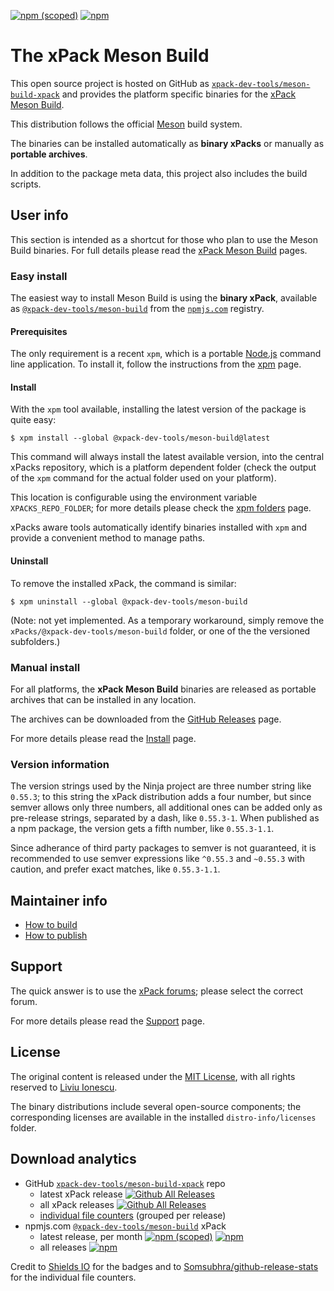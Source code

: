 [![npm (scoped)](https://img.shields.io/npm/v/@xpack-dev-tools/meson-build.svg)](https://www.npmjs.com/package/@xpack-dev-tools/meson-build/)
[![npm](https://img.shields.io/npm/dt/@xpack-dev-tools/meson-build.svg)](https://www.npmjs.com/package/@xpack-dev-tools/meson-build/)

# The xPack Meson Build

This open source project is hosted on GitHub as
[`xpack-dev-tools/meson-build-xpack`](https://github.com/xpack-dev-tools/meson-build-xpack)
and provides the platform specific binaries for the
[xPack Meson Build](https://xpack.github.io/meson-build/).

This distribution follows the official [Meson](https://mesonbuild.com) build system.

The binaries can be installed automatically as **binary xPacks** or manually as
**portable archives**.

In addition to the package meta data, this project also includes
the build scripts.

## User info

This section is intended as a shortcut for those who plan
to use the Meson Build binaries. For full details please read the
[xPack Meson Build](https://xpack.github.io/meson-build/) pages.

### Easy install

The easiest way to install Meson Build is using the **binary xPack**, available as
[`@xpack-dev-tools/meson-build`](https://www.npmjs.com/package/@xpack-dev-tools/meson-build)
from the [`npmjs.com`](https://www.npmjs.com) registry.

#### Prerequisites

The only requirement is a recent
`xpm`, which is a portable
[Node.js](https://nodejs.org) command line application. To install it,
follow the instructions from the
[xpm](https://xpack.github.io/xpm/install/) page.

#### Install

With the `xpm` tool available, installing
the latest version of the package is quite easy:

```console
$ xpm install --global @xpack-dev-tools/meson-build@latest
```

This command will always install the latest available version,
into the central xPacks repository, which is a platform dependent folder
(check the output of the `xpm` command for the actual folder used on
your platform).

This location is configurable using the environment variable
`XPACKS_REPO_FOLDER`; for more details please check the
[xpm folders](https://xpack.github.io/xpm/folders/) page.

xPacks aware tools automatically
identify binaries installed with
`xpm` and provide a convenient method to manage paths.

#### Uninstall

To remove the installed xPack, the command is similar:

```console
$ xpm uninstall --global @xpack-dev-tools/meson-build
```

(Note: not yet implemented. As a temporary workaround, simply remove the
`xPacks/@xpack-dev-tools/meson-build` folder, or one of the the versioned
subfolders.)

### Manual install

For all platforms, the **xPack Meson Build** binaries are released as portable
archives that can be installed in any location.

The archives can be downloaded from the
[GitHub Releases](https://github.com/xpack-dev-tools/meson-build-xpack/releases/)
page.

For more details please read the
[Install](https://xpack.github.io/meson-build/install/) page.

### Version information

The version strings used by the Ninja project are three number string
like `0.55.3`; to this string the xPack distribution adds a four number,
but since semver allows only three numbers, all additional ones can
be added only as pre-release strings, separated by a dash,
like `0.55.3-1`. When published as a npm package, the version gets
a fifth number, like `0.55.3-1.1`.

Since adherance of third party packages to semver is not guaranteed,
it is recommended to use semver expressions like `^0.55.3` and `~0.55.3`
with caution, and prefer exact matches, like `0.55.3-1.1`.

## Maintainer info

- [How to build](https://github.com/xpack-dev-tools/meson-build-xpack/blob/xpack/README-BUILD.md)
- [How to publish](https://github.com/xpack-dev-tools/meson-build-xpack/blob/xpack/README-PUBLISH.md)

## Support

The quick answer is to use the
[xPack forums](https://www.tapatalk.com/groups/xpack/);
please select the correct forum.

For more details please read the
[Support](https://xpack.github.io/meson-build/support/) page.

## License

The original content is released under the
[MIT License](https://opensource.org/licenses/MIT), with all rights
reserved to [Liviu Ionescu](https://github.com/ilg-ul).

The binary distributions include several open-source components; the
corresponding licenses are available in the installed
`distro-info/licenses` folder.

## Download analytics

- GitHub [`xpack-dev-tools/meson-build-xpack`](https://github.com/xpack-dev-tools/meson-build-xpack/) repo
  - latest xPack release
[![Github All Releases](https://img.shields.io/github/downloads/xpack-dev-tools/meson-build-xpack/latest/total.svg)](https://github.com/xpack-dev-tools/meson-build-xpack/releases/)
  - all xPack releases [![Github All Releases](https://img.shields.io/github/downloads/xpack-dev-tools/meson-build-xpack/total.svg)](https://github.com/xpack-dev-tools/meson-build-xpack/releases/)
  - [individual file counters](https://www.somsubhra.com/github-release-stats/?username=xpack-dev-tools&repository=meson-build-xpack) (grouped per release)
- npmjs.com [`@xpack-dev-tools/meson-build`](https://www.npmjs.com/package/@xpack-dev-tools/meson-build/) xPack
  - latest release, per month
[![npm (scoped)](https://img.shields.io/npm/v/@xpack-dev-tools/meson-build.svg)](https://www.npmjs.com/package/@xpack-dev-tools/meson-build/)
[![npm](https://img.shields.io/npm/dm/@xpack-dev-tools/meson-build.svg)](https://www.npmjs.com/package/@xpack-dev-tools/meson-build/)
  - all releases [![npm](https://img.shields.io/npm/dt/@xpack-dev-tools/meson-build.svg)](https://www.npmjs.com/package/@xpack-dev-tools/meson-build/)

Credit to [Shields IO](https://shields.io) for the badges and to
[Somsubhra/github-release-stats](https://github.com/Somsubhra/github-release-stats)
for the individual file counters.

